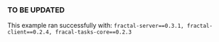 ### TO BE UPDATED

This example ran successfully with: `fractal-server==0.3.1, fractal-client==0.2.4, fracal-tasks-core==0.2.3`
